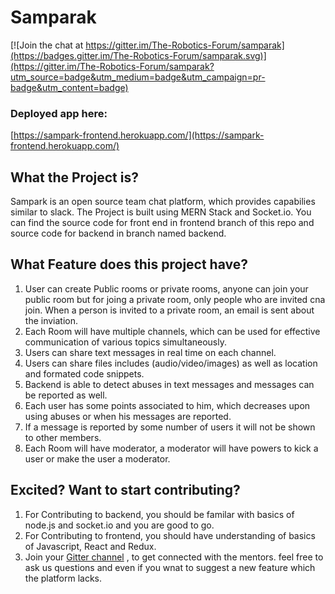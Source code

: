 # Samparak
[![Join the chat at https://gitter.im/The-Robotics-Forum/samparak](https://badges.gitter.im/The-Robotics-Forum/samparak.svg)](https://gitter.im/The-Robotics-Forum/samparak?utm_source=badge&utm_medium=badge&utm_campaign=pr-badge&utm_content=badge)
### Deployed app here:
[https://sampark-frontend.herokuapp.com/](https://sampark-frontend.herokuapp.com/)

## What the Project is?
Sampark is an open source team chat platform, which provides capabilies similar to slack. The Project is built using MERN Stack and Socket.io.
You can find the source code for front end in frontend branch of this repo and source code for backend in branch named backend.

## What Feature does this project have?
1) User can create Public rooms or private rooms, anyone can join your public room but for joing a private room, only people who are invited cna join. When a person is invited to a private room, an email is sent about the inviation.
2) Each Room will have multiple channels, which can be used for effective communication of various topics simultaneously.
3) Users can share text messages in real time on each channel.
4) Users can share files includes (audio/video/images) as well as location and formated code snippets.
5) Backend is able to detect abuses in text messages and messages can be reported as well.
6) Each user has some points associated to him, which decreases upon using abuses or when his messages are reported.
7) If a message is reported by some number of users it will not be shown to other members.
8) Each Room will have moderator, a moderator will have powers to kick a user or make the user a moderator.

## Excited? Want to start contributing?
1) For Contributing to backend, you should be familar with basics of node.js and socket.io and you are good to go.
2) For Contributing to frontend, you should have understanding of basics of Javascript, React and Redux.
3) Join your [Gitter channel]( https://gitter.im/The-Robotics-Forum/samparak?utm_source=share-link&utm_medium=link&utm_campaign=share-link ) , to get connected with the mentors. feel free to ask us questions and even if you wnat to suggest a new feature which the platform lacks.
